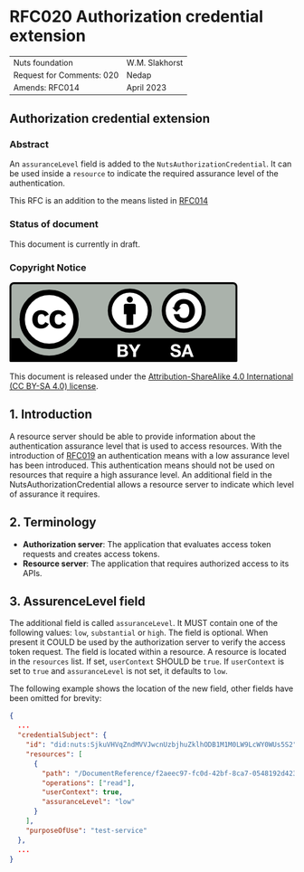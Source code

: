 # RFC020 Authorization credential extension

|                           |                 |
|:--------------------------|:----------------|
| Nuts foundation           | W.M. Slakhorst  |
| Request for Comments: 020 | Nedap           |
| Amends: RFC014            | April 2023      |

## Authorization credential extension

### Abstract

An `assuranceLevel` field is added to the `NutsAuthorizationCredential`. It can be used inside a `resource` to indicate the required assurance level of the authentication.

This RFC is an addition to the means listed in [RFC014](./rfc014-authorization-credential.md)

### Status of document

This document is currently in draft.

### Copyright Notice

![](../.gitbook/assets/license.png)

This document is released under the [Attribution-ShareAlike 4.0 International \(CC BY-SA 4.0\) license](https://creativecommons.org/licenses/by-sa/4.0/).

## 1.  Introduction

A resource server should be able to provide information about the authentication assurance level that is used to access resources.
With the introduction of [RFC019](./rfc019-employee-identity-means.md) an authentication means with a low assurance level has been introduced.
This authentication means should not be used on resources that require a high assurance level. 
An additional field in the NutsAuthorizationCredential allows a resource server to indicate which level of assurance it requires.

## 2. Terminology

* **Authorization server**: The application that evaluates access token requests and creates access tokens.
* **Resource server**: The application that requires authorized access to its APIs.

## 3. AssurenceLevel field

The additional field is called `assuranceLevel`. It MUST contain one of the following values: `low`, `substantial` or `high`.
The field is optional. When present it COULD be used by the authorization server to verify the access token request. 
The field is located within a resource. A resource is located in the `resources` list.
If set, `userContext` SHOULD be `true`. If `userContext` is set to `true` and `assuranceLevel` is not set, it defaults to `low`.

The following example shows the location of the new field, other fields have been omitted for brevity:

```json
{
  ...
  "credentialSubject": {
    "id": "did:nuts:SjkuVHVqZndMVVJwcnUzbjhuZklhODB1M1M0LW9LcWY0WUs5S2",
    "resources": [
      {
        "path": "/DocumentReference/f2aeec97-fc0d-42bf-8ca7-0548192d4231",
        "operations": ["read"],
        "userContext": true,
        "assuranceLevel": "low"
      }
    ],
    "purposeOfUse": "test-service"
  },
  ...
}
```